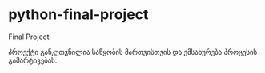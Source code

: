 # python-final-project
 Final Project

პროექტი განკუთვნილია საწყობის მართვისთვის და ემსახურება პროცესის გამარტივებას.


